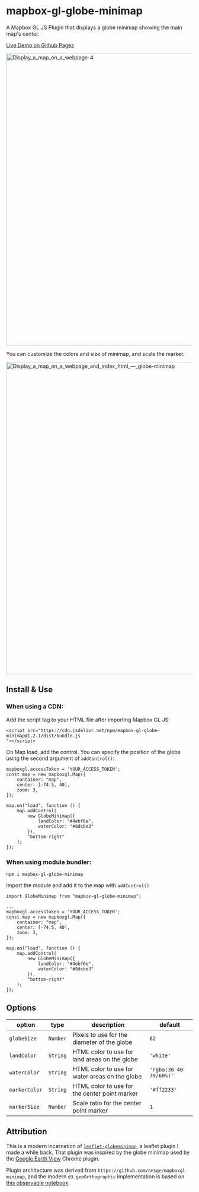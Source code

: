 # mapbox-gl-globe-minimap

A Mapbox GL JS Plugin that displays a globe minimap showing the main map's center.

[Live Demo on Github Pages](https://chriswhong.github.io/mapbox-gl-globe-minimap/)

<img width="786" alt="Display_a_map_on_a_webpage-4" src="https://github.com/user-attachments/assets/4d0be846-47bb-438d-8a27-145036056be0">

You can customize the colors and size of minimap, and scale the marker.

<img width="840" alt="Display_a_map_on_a_webpage_and_index_html_—_globe-minimap" src="https://github.com/chriswhong/mapbox-gl-globe-minimap/assets/1833820/41813154-ac92-4516-b942-88114a61b55e">

## Install & Use

### When using a CDN:

Add the script tag to your HTML file after importing Mapbox GL JS:

```
<script src="https://cdn.jsdelivr.net/npm/mapbox-gl-globe-minimap@1.2.1/dist/bundle.js
"></script>
```

On Map load, add the control. You can specify the position of the globe using the second argument of `addControl()`:

```
mapboxgl.accessToken = 'YOUR_ACCESS_TOKEN';
const map = new mapboxgl.Map({
    container: "map",
    center: [-74.5, 40],
    zoom: 3,
});

map.on("load", function () {
    map.addControl(
        new GlobeMinimap({
            landColor: "#4ebf6e",
            waterColor: "#8dcbe3"
        }),
        "bottom-right"
    );
});
```

### When using module bundler:

```
npm i mapbox-gl-globe-minimap
```

Import the module and add it to the map with `addControl()`

```
import GlobeMinimap from "mapbox-gl-globe-minimap";

...
mapboxgl.accessToken = 'YOUR_ACCESS_TOKEN';
const map = new mapboxgl.Map({
    container: "map",
    center: [-74.5, 40],
    zoom: 3,
});

map.on("load", function () {
    map.addControl(
        new GlobeMinimap({
            landColor: "#4ebf6e",
            waterColor: "#8dcbe3"
        }),
        "bottom-right"
    );
});

```

## Options

| option        | type     | description                                    | default                |
| ------------- | -------- | ---------------------------------------------- | ---------------------- |
| `globeSize `  | `Number` | Pixels to use for the diameter of the globe    | `82`                   |
| `landColor`   | `String` | HTML color to use for land areas on the globe  | `'white'`              |
| `waterColor`  | `String` | HTML color to use for water areas on the globe | `'rgba(30 40 70/60%)'` |
| `markerColor` | `String` | HTML color to use for the center point marker  | `'#ff2233'`            |
| `markerSize`  | `Number` | Scale ratio for the center point marker        | `1`                    |

## Attribution

This is a modern incarnation of [`leaflet-globeminimap`](https://github.com/chriswhong/leaflet-globeminimap), a leaflet plugin I made a while back. That plugin was inspired by the globe minimap used by the [Google Earth View](https://chromewebstore.google.com/detail/earth-view-from-google-ea/bhloflhklmhfpedakmangadcdofhnnoh?hl=en) Chrome plugin.

Plugin architecture was derived from `https://github.com/aesqe/mapboxgl-minimap`, and the modern `d3.geoOrthographic` implementation is based on [this observable notebook](https://observablehq.com/@d3/rotating-orthographic).
